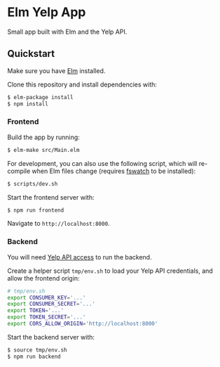 # Elm Yelp App

Small app built with Elm and the Yelp API.

## Quickstart

Make sure you have [Elm](http://elm-lang.org/) installed.

Clone this repository and install dependencies with:

```bash
$ elm-package install
$ npm install
```

### Frontend

Build the app by running:

```bash
$ elm-make src/Main.elm
```

For development, you can also use the following script, which will re-compile when Elm files change (requires [fswatch](https://github.com/emcrisostomo/fswatch) to be installed):

```bash
$ scripts/dev.sh
```

Start the frontend server with:

```bash
$ npm run frontend
```

Navigate to `http://localhost:8000`.

### Backend

You will need [Yelp API access](https://www.yelp.com/developers/manage_api_keys) to run the backend.

Create a helper script `tmp/env.sh` to load your Yelp API credentials, and allow the frontend origin:

```bash
# tmp/env.sh
export CONSUMER_KEY='...'
export CONSUMER_SECRET='...'
export TOKEN='...'
export TOKEN_SECRET='...'
export CORS_ALLOW_ORIGIN='http://localhost:8000'
```

Start the backend server with:

```bash
$ source tmp/env.sh
$ npm run backend
